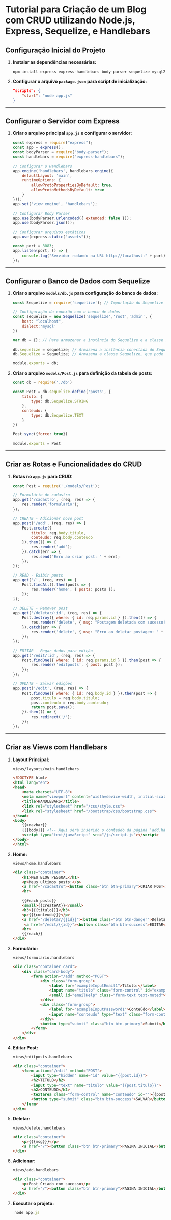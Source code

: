
# Tutorial para Criação de um Blog com CRUD utilizando Node.js, Express, Sequelize, e Handlebars


## Configuração Inicial do Projeto

1. **Instalar as dependências necessárias:**

   ```bash
   npm install express express-handlebars body-parser sequelize mysql2
   ```

2. **Configurar o arquivo `package.json` para script de inicialização:**

   ```json
   "scripts": {
       "start": "node app.js"
   }
   ```

---

## Configurar o Servidor com Express

1. **Criar o arquivo principal `app.js` e configurar o servidor:**

   ```javascript
   const express = require("express");
   const app = express();
   const bodyParser = require("body-parser");
   const handlebars = require("express-handlebars");

   // Configurar o Handlebars
   app.engine('handlebars', handlebars.engine({
       defaultLayout: 'main',
       runtimeOptions: {
           allowProtoPropertiesByDefault: true,
           allowProtoMethodsByDefault: true
       }
   }));
   app.set('view engine', 'handlebars');

   // Configurar Body Parser
   app.use(bodyParser.urlencoded({ extended: false }));
   app.use(bodyParser.json());

   // Configurar arquivos estáticos
   app.use(express.static("assets"));

   const port = 8083;
   app.listen(port, () => {
       console.log("Servidor rodando na URL http://localhost:" + port);
   });
   ```

---

## Configurar o Banco de Dados com Sequelize

1. **Criar o arquivo `models/db.js` para configuração do banco de dados:**

   ```javascript
   const Sequelize = require('sequelize'); // Importação do Sequelize

   // Configuração da conexão com o banco de dados
   const sequelize = new Sequelize('sequelize','root','admin', {
       host: "localhost",
       dialect:'mysql'
   })

   var db = {}; // Para armazenar a instância do Sequelize e a classe Sequelize

   db.sequelize = sequelize; // Armazena a instância conectada do Sequelize, que pode ser usada para executar operações no banco de dados.
   db.Sequelize = Sequelize; // Armazena a classe Sequelize, que pode ser útil para criar modelos ou para definir operações como DataTypes

   module.exports = db;
   ```

2. **Criar o arquivo `models/Post.js` para definição da tabela de posts:**

   ```javascript
   const db = require('./db')

   const Post = db.sequelize.define('posts', {
       titulo: {
           type: db.Sequelize.STRING
       },
       conteudo: {
           type: db.Sequelize.TEXT
       } 
   })

   Post.sync({force: true})

   module.exports = Post
   ```

---

## Criar as Rotas e Funcionalidades do CRUD

1. **Rotas no `app.js` para CRUD:**

   ```javascript
   const Post = require('./models/Post');

   // Formulário de cadastro
   app.get('/cadastro', (req, res) => {
       res.render('formulario');
   });

   // CREATE - Adicionar novo post
   app.post('/add', (req, res) => {
       Post.create({
           titulo: req.body.titulo,
           conteudo: req.body.conteudo
       }).then(() => {
           res.render('add');
       }).catch(err => {
           res.send("Erro ao criar post: " + err);
       });
   });

   // READ - Exibir posts
   app.get('/', (req, res) => {
       Post.findAll().then(posts => {
           res.render('home', { posts: posts });
       });
   });

   // DELETE - Remover post
   app.get('/deletar/:id', (req, res) => {
       Post.destroy({ where: { id: req.params.id } }).then(() => {
           res.render('delete', { msg: "Postagem deletada com sucesso!" });
       }).catch(err => {
           res.render('delete', { msg: "Erro ao deletar postagem: " + err });
       });
   });

   // EDITAR - Pegar dados para edição
   app.get('/edit/:id', (req, res) => {
       Post.findOne({ where: { id: req.params.id } }).then(post => {
           res.render('editposts', { post: post });
       });
   });

   // UPDATE - Salvar edições
   app.post('/edit', (req, res) => {
       Post.findOne({ where: { id: req.body.id } }).then(post => {
           post.titulo = req.body.titulo;
           post.conteudo = req.body.conteudo;
           return post.save();
       }).then(() => {
           res.redirect('/');
       });
   });
   ```

---

## Criar as Views com Handlebars

1. **Layout Principal:**

   `views/layouts/main.handlebars`

   ```html
   <!DOCTYPE html>
   <html lang="en">
   <head>
       <meta charset="UTF-8">
       <meta name="viewport" content="width=device-width, initial-scale=1.0">
       <title>HANDLEBARS</title>
       <link rel="stylesheet" href="/css/style.css">
       <link rel="stylesheet" href="/bootstrap/css/bootstrap.css">
   </head>
   <body>
       {{>navbar}} 
       {{{body}}} <!-- Aqui será inserido o conteúdo da página 'add.handlebars' -->
       <script type="text/javaScript" src="/js/script.js"></script>
   </body>
   </html>
   ```

2. **Home:**

   `views/home.handlebars`

   ```html
   <div class="container">
       <h1>MEU BLOG PESSOAL</h1>
       <p>Meus ultimos posts:</p>
       <a href="/cadastro"><button class="btn btn-primary">CRIAR POST</button></a>
       <hr>

       {{#each posts}}
       <small>{{createAt}}</small>
       <h3>{{{titulo}}}</h3>
       <p>{{{conteudo}}}</p>
       <a href="/deletar/{{id}}"><button class="btn btn-danger">Deletar</button></a>
        <a href="/edit/{{id}}"><button class="btn btn-success">EDITAR</button></a>
       <hr>
       {{/each}}
   </div>
   ```

3. **Formulário:**

   `views/formulario.handlebars`

   ```html
   <div class="container card">
       <div class="card-body">
           <form action="/add" method="POST">
               <div class="form-group">
                   <label for="exampleInputEmail1">Titulo:</label>
                   <input name="titulo" class="form-control" id="exampleInputEmail1" aria-describedby="emailHelp" placeholder="Enter nome">
                   <small id="emailHelp" class="form-text text-muted">We'll never share your email with anyone else.</small>
               </div>
               <div class="form-group">
                   <label for="exampleInputPassword1">Conteúdo</label>
                   <input name="conteudo" type="text" class="form-control" id="exampleInputPassword1" placeholder="Digite o conteúdo">
               </div>
               <button type="submit" class="btn btn-primary">Submit</button>
           </form>
       </div>
   </div>
   ```

4. **Editar Post:**

   `views/editposts.handlebars`

   ```html
   <div class="container">
       <form action="/edit" method="POST">
           <input type="hidden" name="id" value="{{post.id}}">
           <h2>TITULO</h2>
           <input type="text" name="titulo" value="{{post.titulo}}">
           <h2>CONTEUDO</h2>
           <textarea class="form-control" name="conteudo" id="">{{post.conteudo}}</textarea></br>
           <button type="submit" class="btn btn-success">SALVAR</button>
       </form>
   </div>
   ```

5. **Deletar:**

   `views/delete.handlebars`

   ```html
   <div class="container">
       <p>{{{msg}}}</p>
       <a href="/"><button class="btn btn-primary">PAGINA INICIAL</button></a>
   </div>
   ```

6. **Adicionar:**

   `views/add.handlebars`

   ```html
   <div class="container">
       <p>Post Criado com sucesso</p>
       <a href="/"><button class="btn btn-primary">PAGINA INICIAL</button></a>
   </div>
   ```

7. **Executar o projeto:**

```javascript
    node app.js
```